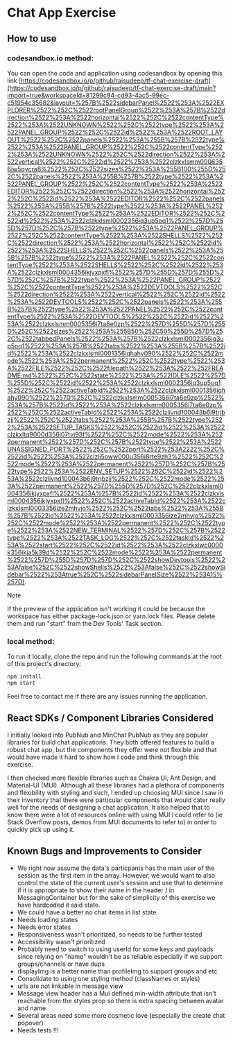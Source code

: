 # Chat App Exercise

## How to use

### codesandbox.io method:

You can open the code and application using codesandbox by opening this link [https://codesandbox.io/p/github/rajsudeep/tf-chat-exercise-draft](https://codesandbox.io/p/github/rajsudeep/tf-chat-exercise-draft/main?import=true&workspaceId=81299c84-cd93-4ac5-99ec-c51954c35682&layout=%257B%2522sidebarPanel%2522%253A%2522EXPLORER%2522%252C%2522rootPanelGroup%2522%253A%257B%2522direction%2522%253A%2522horizontal%2522%252C%2522contentType%2522%253A%2522UNKNOWN%2522%252C%2522type%2522%253A%2522PANEL_GROUP%2522%252C%2522id%2522%253A%2522ROOT_LAYOUT%2522%252C%2522panels%2522%253A%255B%257B%2522type%2522%253A%2522PANEL_GROUP%2522%252C%2522contentType%2522%253A%2522UNKNOWN%2522%252C%2522direction%2522%253A%2522vertical%2522%252C%2522id%2522%253A%2522clzkxlsmm0006356iw5qycra8%2522%252C%2522sizes%2522%253A%255B100%255D%252C%2522panels%2522%253A%255B%257B%2522type%2522%253A%2522PANEL_GROUP%2522%252C%2522contentType%2522%253A%2522EDITOR%2522%252C%2522direction%2522%253A%2522horizontal%2522%252C%2522id%2522%253A%2522EDITOR%2522%252C%2522panels%2522%253A%255B%257B%2522type%2522%253A%2522PANEL%2522%252C%2522contentType%2522%253A%2522EDITOR%2522%252C%2522id%2522%253A%2522clzkxlsml0002356iq3up5oq1%2522%257D%255D%257D%252C%257B%2522type%2522%253A%2522PANEL_GROUP%2522%252C%2522contentType%2522%253A%2522SHELLS%2522%252C%2522direction%2522%253A%2522horizontal%2522%252C%2522id%2522%253A%2522SHELLS%2522%252C%2522panels%2522%253A%255B%257B%2522type%2522%253A%2522PANEL%2522%252C%2522contentType%2522%253A%2522SHELLS%2522%252C%2522id%2522%253A%2522clzkxlsml0004356ikjyxpxfl%2522%257D%255D%257D%255D%257D%252C%257B%2522type%2522%253A%2522PANEL_GROUP%2522%252C%2522contentType%2522%253A%2522DEVTOOLS%2522%252C%2522direction%2522%253A%2522vertical%2522%252C%2522id%2522%253A%2522DEVTOOLS%2522%252C%2522panels%2522%253A%255B%257B%2522type%2522%253A%2522PANEL%2522%252C%2522contentType%2522%253A%2522DEVTOOLS%2522%252C%2522id%2522%253A%2522clzkxlsmm0005356i7ta6e0zp%2522%257D%255D%257D%255D%252C%2522sizes%2522%253A%255B50%252C50%255D%257D%252C%2522tabbedPanels%2522%253A%257B%2522clzkxlsml0002356iq3up5oq1%2522%253A%257B%2522tabs%2522%253A%255B%257B%2522id%2522%253A%2522clzkxlsml0001356iqhahy090%2522%252C%2522mode%2522%253A%2522permanent%2522%252C%2522type%2522%253A%2522FILE%2522%252C%2522filepath%2522%253A%2522%252FREADME.md%2522%252C%2522state%2522%253A%2522IDLE%2522%257D%255D%252C%2522id%2522%253A%2522clzkxlsml0002356iq3up5oq1%2522%252C%2522activeTabId%2522%253A%2522clzkxlsml0001356iqhahy090%2522%257D%252C%2522clzkxlsmm0005356i7ta6e0zp%2522%253A%257B%2522id%2522%253A%2522clzkxlsmm0005356i7ta6e0zp%2522%252C%2522activeTabId%2522%253A%2522clzlivnd100043b6i9trjbzjj%2522%252C%2522tabs%2522%253A%255B%257B%2522type%2522%253A%2522SETUP_TASKS%2522%252C%2522id%2522%253A%2522clzkxltq9000d356i07tvi93f%2522%252C%2522mode%2522%253A%2522permanent%2522%257D%252C%257B%2522type%2522%253A%2522UNASSIGNED_PORT%2522%252C%2522port%2522%253A2222%252C%2522id%2522%253A%2522clzli5oww000u356i8rte9zh3%2522%252C%2522mode%2522%253A%2522permanent%2522%257D%252C%257B%2522type%2522%253A%2522ENV_SETUP%2522%252C%2522id%2522%253A%2522clzlivnd100043b6i9trjbzjj%2522%252C%2522mode%2522%253A%2522permanent%2522%257D%255D%257D%252C%2522clzkxlsml0004356ikjyxpxfl%2522%253A%257B%2522id%2522%253A%2522clzkxlsml0004356ikjyxpxfl%2522%252C%2522activeTabId%2522%253A%2522clzkxlsml0003356ize2mhvjo%2522%252C%2522tabs%2522%253A%255B%257B%2522id%2522%253A%2522clzkxlsml0003356ize2mhvjo%2522%252C%2522mode%2522%253A%2522permanent%2522%252C%2522type%2522%253A%2522NEW_TERMINAL%2522%257D%252C%257B%2522type%2522%253A%2522TASK_LOG%2522%252C%2522taskId%2522%253A%2522start%2522%252C%2522id%2522%253A%2522clzkxlwc0000k356ikja5k39d%2522%252C%2522mode%2522%253A%2522permanent%2522%257D%255D%257D%257D%252C%2522showDevtools%2522%253Afalse%252C%2522showShells%2522%253Afalse%252C%2522showSidebar%2522%253Atrue%252C%2522sidebarPanelSize%2522%253A15%257D).

> [!NOTE]  
> If the preview of the application isn't working it could be because the workspace has either package-lock.json or yarn.lock files. Please delete them and run "start" from the Dev Tools' Task section.

### local method:

To run it locally, clone the repo and run the following commands at the root of this project's directory:

```bash
npm install
npm start
```

Feel free to contact me if there are any issues running the application.

## React SDKs / Component Libraries Considered

I initially looked into PubNub and MinChat PubNub as they are popular libraries for build chat applications. They both offered features to build a robust chat app, but the components they offer were not flexible and that would have made it hard to show how I code and think through this exercise.

I then checked more flexible libraries such as Chakra UI, Ant Design, and Material-UI (MUI). Although all these libraries had a plethora of components and flexibility with styling and such, I ended up choosing MUI since I saw in their inventory that there were particular components that would cater really well for the needs of designing a chat application. It also helped that to know there were a lot of resources online with using MUI I could refer to (ie Stack Overflow posts, demos from MUI documents to refer to) in order to quickly pick up using it.

## Known Bugs and Improvements to Consider

- We right now assume the data's particpants has the main user of the session as the first item in the array. However, we would want to also control the state of the current user's session and use that to determine if it is appropriate to show their name in the header / in MessagingContainer but for the sake of simplicity of this exercise we have hardcoded it said state.
- We could have a better no chat items in list state
- Needs loading states
- Needs error states
- Responsiveness wasn't prioritized, so needs to be further tested
- Accessibility wasn't prioritized
- Probably need to switch to using userId for some keys and payloads since relying on "name" wouldn't be as reliable especially if we support groups/channels or have dups
- displayImg is a better name than profileImg to support groups and etc
- Consolidate to using one styling method (classNames or styles)
- urls are not linkable in message view
- Message view header has a Mui defined min-width attribute that isn't reachable from the styles prop so there is extra spacing between avatar and name
- Several areas need some more cosmetic love (especially the create chat popover)
- Needs tests !!!
